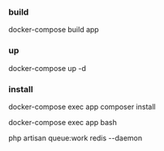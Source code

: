 ### build
docker-compose build app

### up
docker-compose up -d

### install
docker-compose exec app composer install

docker-compose exec app bash

php artisan queue:work redis --daemon
